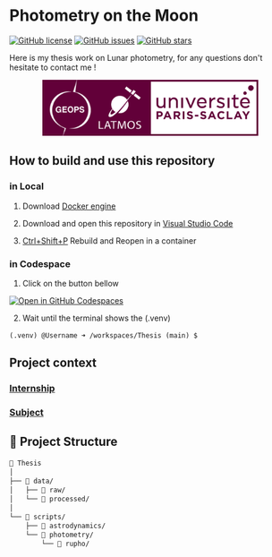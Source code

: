 # Photometry on the Moon

[![GitHub license](https://img.shields.io/github/license/LanceryH/thesis?color=orange)](https://github.com/LanceryH/thesis/blob/main/LICENSE)
[![GitHub issues](https://img.shields.io/github/issues/LanceryH/thesis?color=blue)](https://github.com/LanceryH/thesis/issues)
[![GitHub stars](https://img.shields.io/github/stars/LanceryH/thesis)](https://github.com/LanceryH/thesis/stargazers)

Here is my thesis work on Lunar photometry, for any questions don't hesitate to contact me !

<div align="center">
  <img height="100vh" src="logo.png"/>
</div>

## How to build and use this repository
### in Local
1. Download [Docker engine](https://docs.docker.com/engine/install/)

2. Download and open this repository in [Visual Studio Code](https://code.visualstudio.com/)

3. [Ctrl+Shift+P](https://code.visualstudio.com/docs/getstarted/userinterface#_command-palette) Rebuild and Reopen in a container

### in Codespace
1. Click on the button bellow

[![Open in GitHub Codespaces](https://github.com/codespaces/badge.svg)](https://github.com/codespaces/new?template_repository=LanceryH/thesis)

2. Wait until the terminal shows the (.venv)

```console
(.venv) @Username ➜ /workspaces/Thesis (main) $ 
```

## Project context

### [Internship](INTERNSHIP.md)

### [Subject](SUBJECT.md)

## 📁 Project Structure

```text
📁 Thesis
│
├── 📁 data/
│   ├── 📁 raw/
│   └── 📁 processed/
│
└── 📁 scripts/
    ├── 📁 astrodynamics/
    └── 📁 photometry/
        └── 📁 rupho/
```
